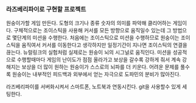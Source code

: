 ### 라즈베리파이로 구현할 프로젝트
원숭이가할 게임 만든다. 도형의 크기나 종류 숫자의 의미를 파악해 클리어하는 게임이다. 구체적으로는 조이스틱을 사용해 커서를 모든 방향으로 움직일수 있는데 그 방법으로 몇단계의 미션을 수행한다. 처음에는 조이스틱으로 미션을 수행하므로 원숭이는 조이스틱을 움직여서 커서를 이동한다고 생각하지만 일정기간이 지나면 조이스틱의 연결을 끊는다. 뉴럴링크의 실험처럼 실제로는 원숭이 뇌의 시그널로 움직인다. 미션을 성공적으로 수행할때마다 게임의 난이도가 점점 올라가고 보상을 갈수록 강하게 줘서 계속 강해지는 보상을 더 많이 원하는 원숭이가 스스로의 뇌파를 더 키운다. 어려운 문제를 풀수록 원숭이는 내부적인 피드백과 외부에서 얻는 자극으로 도파민의 분비가 많아진다.
 
라즈베리파이를 서버화시켜서 스마트폰, 노트북과 연동시킨다. git을 사용할수 있게 세팅한다.

